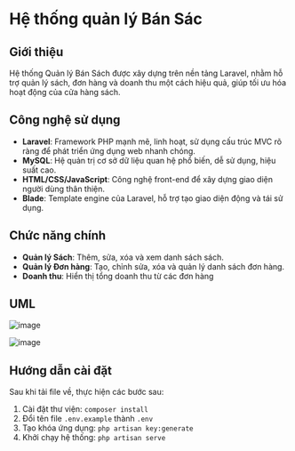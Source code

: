# Hệ thống quản lý Bán Sác

## Giới thiệu  
Hệ thống Quản lý Bán Sách được xây dựng trên nền tảng Laravel, nhằm hỗ trợ quản lý sách, đơn hàng và doanh thu một cách hiệu quả, giúp tối ưu hóa hoạt động của cửa hàng sách.

## Công nghệ sử dụng  
- **Laravel**: Framework PHP mạnh mẽ, linh hoạt, sử dụng cấu trúc MVC rõ ràng để phát triển ứng dụng web nhanh chóng.  
- **MySQL**: Hệ quản trị cơ sở dữ liệu quan hệ phổ biến, dễ sử dụng, hiệu suất cao.  
- **HTML/CSS/JavaScript**: Công nghệ front-end để xây dựng giao diện người dùng thân thiện.  
- **Blade**: Template engine của Laravel, hỗ trợ tạo giao diện động và tái sử dụng.  

## Chức năng chính  
- **Quản lý Sách**: Thêm, sửa, xóa và xem danh sách sách.  
- **Quản lý Đơn hàng**: Tạo, chỉnh sửa, xóa và quản lý danh sách đơn hàng.  
- **Doanh thu**: Hiển thị tổng doanh thu từ các đơn hàng

## UML
![image](https://github.com/user-attachments/assets/3b4291f6-4c61-47a6-9190-c3700d64635f)

![image](https://github.com/user-attachments/assets/a23c6d34-f947-43b9-979d-56ed7f486659)

## Hướng dẫn cài đặt  
Sau khi tải file về, thực hiện các bước sau:  
1. Cài đặt thư viện: `composer install`  
2. Đổi tên file `.env.example` thành `.env`  
3. Tạo khóa ứng dụng: `php artisan key:generate`  
4. Khởi chạy hệ thống: `php artisan serve`
